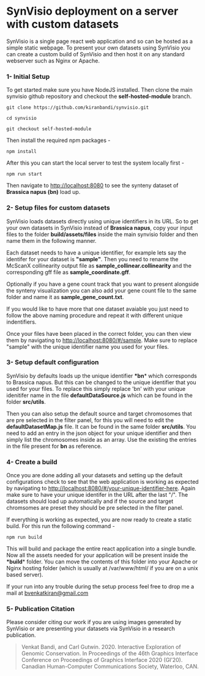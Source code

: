 # SynVisio deployment on a server with custom datasets

SynVisio is a single page react web application and so can be hosted as a simple static webpage. To present your own datasets using SynVisio you can create a custom build of SynVisio and then host it on any standard webserver such as Nginx or Apache. 

###  1- Initial Setup

To get started make sure you have NodeJS installed. Then clone the main synvisio github repository and checkout the **self-hosted-module** branch.

`git clone https://github.com/kiranbandi/synvisio.git`

`cd synvisio`

`git checkout self-hosted-module`

Then install the required npm packages - 

`npm install`

After this you can start the local server to test the system locally first - 

`npm run start`

Then navigate to [http://localhost:8080](http://localhost:8080) to see the synteny dataset of **Brassica napus (bn)** load up. 

### 2- Setup files for custom datasets

SynVisio loads datasets directly using unique identifiers in its URL. So to get your own datasets in SynVisio instead of **Brassica napus**, copy your input files to the folder **build/assets/files** inside the main synvisio folder and then name them in the following manner. 

Each dataset needs to have a unique identifier, for example lets say the identifer for your dataset is **"sample"**. Then you need to rename the McScanX collinearity output file as **sample_collinear.collinearity** and the corresponding gff file as **sample_coordinate.gff**. 

Optionally if you have a gene count track that you want to present alongside the synteny visualization you can also add your gene count file to the same folder and name it as **sample_gene_count.txt**.

If you would like to have more that one dataset avaiable you just need to follow the above naming procedure and repeat it with different unique indentifiers. 

Once your files have been placed in the correct folder, you can then view them by navigating to [http://localhost:8080/#/sample](http://localhost:8080/#/sample). Make sure to replace "sample" with the unique identifier name you used for your files. 

### 3- Setup default configuration

SynVisio by defaults loads up the unique identifier **\*bn*** which corresponds to Brassica napus. But this can be changed to the unique identifier that you used for your files. To replace this simply replace 'bn' with your unique idenitifer name in the file **defaultDataSource.js** which can be found in the folder **src/utils**.

Then you can also setup the default source and target chromosomes that are pre selected in the filter panel, for this you will need to edit the **defaultDatasetMap.js** file. It can be found in the same folder **src/utils**. You need to add an entry in the json object for your unique identifier and then simply list the chromosomes inside as an array. Use the existing the entries in the file present for **bn** as reference. 

### 4- Create a build

Once you are done adding all your datasets and setting up the default configurations check to see that the web application is working as expected by navigating to [http://localhost:8080/#/your-unique-identifier-here](http://localhost:8080/#/your-unique-identifier-here). Again make sure to have your unique identifer in the URL after the last "/". The datasets should load up automatically and if the source and target chromsomes are preset they should be pre selected in the filter panel. 

If everything is working as expected, you are now ready to create a static build. For this run the following command - 

`npm run build`

This will build and package the entire react application into a single bundle. Now all the assets needed for your application will be present inside the **\*build*** folder. You can move the contents of this folder into your Apache or Nginx hosting folder (which is usually at /var/www/html/ if you are on a unix based server). 

If your run into any trouble during the setup process feel free to drop me a mail at bvenkatkiran@gmail.com

### 5- Publication Citation
Please consider citing our work if you are using images generated by SynVisio or are presenting your datasets via SynVisio in a research publication.

>Venkat Bandi, and Carl Gutwin. 2020. Interactive Exploration of Genomic Conservation. In Proceedings of the 46th Graphics Interface Conference on Proceedings of Graphics Interface 2020 (GI’20). Canadian Human-Computer Communications Society, Waterloo, CAN.
